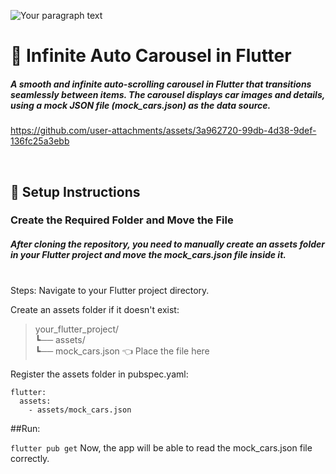 

![Your paragraph text](https://github.com/user-attachments/assets/5c31d36d-3952-4e9a-8789-155f7f19e44e)


<h1>🚗 Infinite Auto Carousel in Flutter</h1>
<h5>A smooth and infinite auto-scrolling carousel in Flutter that transitions seamlessly between items. The carousel displays car images and details, using a mock JSON file (mock_cars.json) as the data source.
</h5>

https://github.com/user-attachments/assets/3a962720-99db-4d38-9def-136fc25a3ebb


<br>
<h2>📌 Setup Instructions</h2>
<h3>Create the Required Folder and Move the File</h3>
<h5>
After cloning the repository, you need to manually create an assets folder in your Flutter project and move the mock_cars.json file inside it.
</h5><br>
Steps:
Navigate to your Flutter project directory.

Create an assets folder if it doesn't exist:

>your_flutter_project/<br>
┗── assets/<br>
    ┗── mock_cars.json  👈 Place the file here

Register the assets folder in pubspec.yaml:
```
flutter:
  assets:
    - assets/mock_cars.json

```
##Run:

`flutter pub get`
Now, the app will be able to read the mock_cars.json file correctly.

